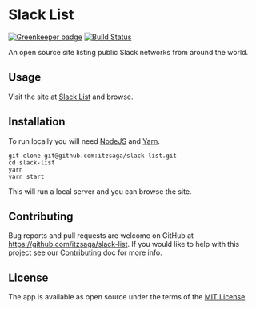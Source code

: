 
# Slack List

[![Greenkeeper badge](https://badges.greenkeeper.io/itzsaga/slack-list.svg)](https://greenkeeper.io/) [![Build Status](https://travis-ci.org/itzsaga/slack-list.svg?branch=master)](https://travis-ci.org/itzsaga/slack-list)

An open source site listing public Slack networks from around the world.

## Usage

Visit the site at [Slack List](https://slack.directory) and browse.

## Installation

To run locally you will need [NodeJS](https://nodejs.org/) and [Yarn](https://yarnpkg.com).

```shell
git clone git@github.com:itzsaga/slack-list.git
cd slack-list
yarn
yarn start
```

This will run a local server and you can browse the site.

## Contributing

Bug reports and pull requests are welcome on GitHub at https://github.com/itzsaga/slack-list. If you would like to help with this project see our [Contributing](./CONTRIBUTING.md) doc for more info.

## License

The app is available as open source under the terms of the [MIT License](./LICENSE).
